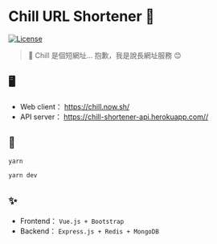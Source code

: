 # Chill URL Shortener 🛀

[![License](https://img.shields.io/github/license/EastSun5566/url-shortener.svg?style=for-the-badge)](https://github.com/EastSun5566/url-shortener/blob/master/LICENSE)

> 🔗 Chill 是個短網址... 抱歉，我是說長網址服務 😊

## 🖥

- Web client： <https://chill.now.sh/>
- API server： <https://chill-shortener-api.herokuapp.com//>

## 🔧

```sh
yarn

yarn dev
```

## ✨

- Frontend： `Vue.js + Bootstrap`
- Backend： `Express.js + Redis + MongoDB`
